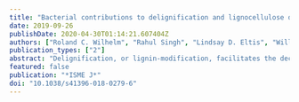 ```yaml
---
title: "Bacterial contributions to delignification and lignocellulose degradation in forest soils with metagenomic and quantitative stable isotope probing"
date: 2019-09-26
publishDate: 2020-04-30T01:14:21.607404Z
authors: ["Roland C. Wilhelm", "Rahul Singh", "Lindsay D. Eltis", "William W. Mohn"]
publication_types: ["2"]
abstract: "Delignification, or lignin-modification, facilitates the decompn. of lignocellulose in woody plant biomass. The extant diversity of lignin-degrading bacteria and fungi is underestimated by culture-dependent methods, limiting our understanding of the functional and ecol. traits of decomposers populations. Here, we describe the use of stable isotope probing (SIP) coupled with amplicon and shotgun metagenomics to identify and characterize the functional attributes of lignin, cellulose and hemicellulose-degrading fungi and bacteria in coniferous forest soils from across North America. We tested the extent to which catabolic genes partitioned among different decomposer taxa; the relative roles of bacteria and fungi, and whether taxa or catabolic genes correlated with variation in lignocellulolytic activity, measured as the total assimilation of 13C-label into DNA and phospholipid fatty acids. We found high overall bacterial degrdn. of our model lignin substrate, particularly by gram-neg. bacteria (Comamonadaceae and Caulobacteraceae), while fungi were more prominent in cellulose-degrdn. Very few taxa incorporated 13C-label from more than one lignocellulosic polymer, suggesting specialization among decomposers. Collectively, members of Caulobacteraceae could degrade all three lignocellulosic polymers, providing new evidence for their importance in lignocellulose degrdn. Variation in lignin-degrading activity was better explained by microbial community properties, such as catabolic gene content and community structure, than cellulose-degrading activity. SIP significantly improved shotgun metagenome assembly resulting in the recovery of several high-quality draft metagenome-assembled genomes and over 7500 contigs contg. unique clusters of carbohydrate-active genes. These results improve understanding of which organisms, conditions and corresponding functional genes contribute to lignocellulose decompn. [on SciFinder(R)]"
featured: false
publication: "*ISME J*"
doi: "10.1038/s41396-018-0279-6"
---
```


